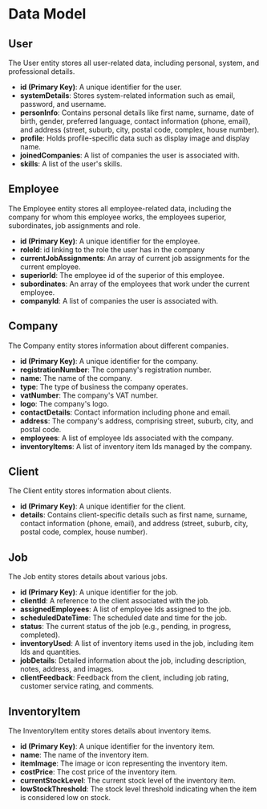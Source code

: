 # Data Model

## User
The User entity stores all user-related data, including personal, system, and professional details.
- **id (Primary Key)**: A unique identifier for the user.
- **systemDetails**: Stores system-related information such as email, password, and username.
- **personInfo**: Contains personal details like first name, surname, date of birth, gender, preferred language, contact information (phone, email), and address (street, suburb, city, postal code, complex, house number).
- **profile**: Holds profile-specific data such as display image and display name.
- **joinedCompanies**: A list of companies the user is associated with.
- **skills**: A list of the user's skills.

## Employee
The Employee entity stores all employee-related data, including the company for whom this employee works, the employees superior, subordinates, job assignments and role.
- **id (Primary Key)**: A unique identifier for the employee.
- **roleId**: id linking to the role the user has in the company
- **currentJobAssignments**: An array of current job assignments for the current employee.
- **superiorId**: The employee id of the superior of this employee.
- **subordinates**: An array of the employees that work under the current employee.
- **companyId**: A list of companies the user is associated with.

## Company
The Company entity stores information about different companies.
- **id (Primary Key)**: A unique identifier for the company.
- **registrationNumber**: The company's registration number.
- **name**: The name of the company.
- **type**: The type of business the company operates.
- **vatNumber**: The company's VAT number.
- **logo**: The company's logo.
- **contactDetails**: Contact information including phone and email.
- **address**: The company's address, comprising street, suburb, city, and postal code.
- **employees**: A list of employee Ids associated with the company.
- **inventoryItems**: A list of inventory item Ids managed by the company.

## Client
The Client entity stores information about clients.
- **id (Primary Key)**: A unique identifier for the client.
- **details**: Contains client-specific details such as first name, surname, contact information (phone, email), and address (street, suburb, city, postal code, complex, house number).

## Job
The Job entity stores details about various jobs.
- **id (Primary Key)**: A unique identifier for the job.
- **clientId**: A reference to the client associated with the job.
- **assignedEmployees**: A list of employee Ids assigned to the job.
- **scheduledDateTime**: The scheduled date and time for the job.
- **status**: The current status of the job (e.g., pending, in progress, completed).
- **inventoryUsed**: A list of inventory items used in the job, including item Ids and quantities.
- **jobDetails**: Detailed information about the job, including description, notes, address, and images.
- **clientFeedback**: Feedback from the client, including job rating, customer service rating, and comments.

<!-- ## Appointment
The Appointment entity stores information about appointments.
- **id (Primary Key)**: A unique identifier for the appointment.
- **clientId**: A reference to the client associated with the appointment.
- **jobId**: A reference to the job related to the appointment.
- **scheduledDateTime**: The scheduled date and time for the appointment.
- **duration**: The duration of the appointment in minutes.
- **status**: The current status of the appointment (e.g., pending, confirmed, cancelled). -->

## InventoryItem
The InventoryItem entity stores details about inventory items.
- **id (Primary Key)**: A unique identifier for the inventory item.
- **name**: The name of the inventory item.
- **itemImage**: The image or icon representing the inventory item.
- **costPrice**: The cost price of the inventory item.
- **currentStockLevel**: The current stock level of the inventory item.
- **lowStockThreshold**: The stock level threshold indicating when the item is considered low on stock.
